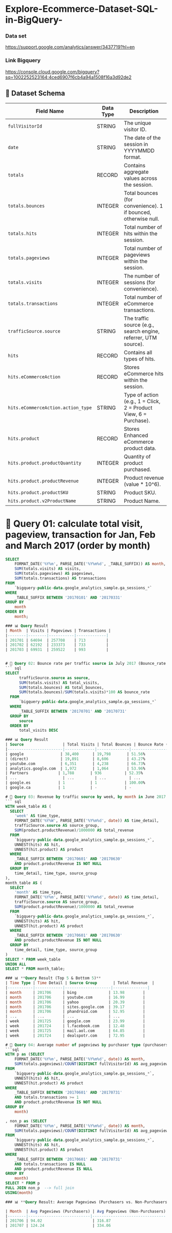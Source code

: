 # Explore-Ecommerce-Dataset-SQL-in-BigQuery-

### Data set
https://support.google.com/analytics/answer/3437719?hl=en 

### Link Bigquery
https://console.cloud.google.com/bigquery?sq=1002252523164:4ced6907f6cb4a94a1508f16a3d92de2

## 📌 Dataset Schema

| Field Name                         | Data Type | Description |
|-------------------------------------|----------|-------------|
| `fullVisitorId`                    | STRING   | The unique visitor ID. |
| `date`                              | STRING   | The date of the session in YYYYMMDD format. |
| `totals`                            | RECORD   | Contains aggregate values across the session. |
| `totals.bounces`                    | INTEGER  | Total bounces (for convenience). 1 if bounced, otherwise null. |
| `totals.hits`                       | INTEGER  | Total number of hits within the session. |
| `totals.pageviews`                  | INTEGER  | Total number of pageviews within the session. |
| `totals.visits`                     | INTEGER  | The number of sessions (for convenience). |
| `totals.transactions`               | INTEGER  | Total number of eCommerce transactions. |
| `trafficSource.source`              | STRING   | The traffic source (e.g., search engine, referrer, UTM source). |
| `hits`                              | RECORD   | Contains all types of hits. |
| `hits.eCommerceAction`              | RECORD   | Stores eCommerce hits within the session. |
| `hits.eCommerceAction.action_type`  | STRING   | Type of action (e.g., 1 = Click, 2 = Product View, 6 = Purchase). |
| `hits.product`                      | RECORD   | Stores Enhanced eCommerce product data. |
| `hits.product.productQuantity`      | INTEGER  | Quantity of product purchased. |
| `hits.product.productRevenue`       | INTEGER  | Product revenue (value * 10^6). |
| `hits.product.productSKU`           | STRING   | Product SKU. |
| `hits.product.v2ProductName`        | STRING   | Product Name. |

# 📌 Query 01: calculate total visit, pageview, transaction for Jan, Feb and March 2017 (order by month)

```sql
SELECT 
    FORMAT_DATE('%Y%m', PARSE_DATE('%Y%m%d', _TABLE_SUFFIX)) AS month,
    SUM(totals.visits) AS visits,
    SUM(totals.pageviews) AS pageviews,
    SUM(totals.transactions) AS transactions
FROM 
    `bigquery-public-data.google_analytics_sample.ga_sessions_*` 
WHERE 
    _TABLE_SUFFIX BETWEEN '20170101' AND '20170331'
GROUP BY 
    month
ORDER BY 
    month;

### 📊 Query Result
| Month  | Visits | Pageviews | Transactions |
|--------|--------|-----------|-------------|
| 201701 | 64694  | 257708    | 713         |
| 201702 | 62192  | 233373    | 733         |
| 201703 | 69931  | 259522    | 993         |


# 📌 Query 02: Bounce rate per traffic source in July 2017 (Bounce_rate = num_bounce/total_visit) (order by total_visit DESC)
``` sql
SELECT 
      trafficSource.source as source,
      SUM(totals.visits) AS total_visits,
      SUM(totals.bounces) AS total_bounces,
      SUM(totals.bounces)/SUM(totals.visits)*100 AS bounce_rate
  FROM 
      `bigquery-public-data.google_analytics_sample.ga_sessions_*`
  WHERE 
      _TABLE_SUFFIX BETWEEN '20170701' AND '20170731'
  GROUP BY 
      source
  ORDER BY 
      total_visits DESC

### 📊 Query Result
| Source                 | Total Visits | Total Bounces | Bounce Rate (%) |
|------------------------|-------------|--------------|-----------------|
| google                | 38,400      | 19,798       | 51.56%          |
| (direct)              | 19,891      | 8,606        | 43.27%          |
| youtube.com           | 6,351       | 4,238        | 66.73%          |
| analytics.google.com  | 1,972       | 1,064        | 53.96%          |
| Partners             | 1,788       | 936          | 52.35%          |
| ...                    | ...         | ...          | ...             |
| google.es            | 1           | 1            | 100.00%         |
| google.ca            | 1           | -            | -               |

# 📌 Query 03: Revenue by traffic source by week, by month in June 2017
``` sql
WITH week_table AS (
  SELECT 
    'week' AS time_type,
    FORMAT_DATE('%Y%W', PARSE_DATE('%Y%m%d', date)) AS time_detail,
    trafficSource.source AS source_group,
    SUM(product.productRevenue)/1000000 AS total_revenue
  FROM 
    `bigquery-public-data.google_analytics_sample.ga_sessions_*`,
    UNNEST(hits) AS hit,
    UNNEST(hit.product) AS product
  WHERE 
    _TABLE_SUFFIX BETWEEN '20170601' AND '20170630'
    AND product.productRevenue IS NOT NULL  
  GROUP BY 
    time_detail, time_type, source_group
),
month_table AS (
  SELECT 
    'month' AS time_type,
    FORMAT_DATE('%Y%m', PARSE_DATE('%Y%m%d', date)) AS time_detail,
    trafficSource.source AS source_group,
    SUM(product.productRevenue)/1000000 AS total_revenue
  FROM 
    `bigquery-public-data.google_analytics_sample.ga_sessions_*`,
    UNNEST(hits) AS hit,
    UNNEST(hit.product) AS product
  WHERE 
    _TABLE_SUFFIX BETWEEN '20170601' AND '20170630'
    AND product.productRevenue IS NOT NULL  
  GROUP BY 
    time_detail, time_type, source_group
)
SELECT * FROM week_table
UNION ALL
SELECT * FROM month_table;

### 📊 **Query Result (Top 5 & Bottom 5)**
| Time Type | Time Detail | Source Group       | Total Revenue  |
|-----------|------------|--------------------|---------------|
| month     | 201706     | bing              | 13.98        |
| month     | 201706     | youtube.com       | 16.99        |
| month     | 201706     | yahoo             | 20.39        |
| month     | 201706     | sites.google.com  | 39.17        |
| month     | 201706     | phandroid.com     | 52.95        |
| ...       | ...        | ...               | ...          |
| week      | 201725     | google.com        | 23.99        |
| week      | 201724     | l.facebook.com    | 12.48        |
| week      | 201725     | mail.aol.com      | 64.85        |
| week      | 201724     | dealspotr.com     | 72.95        |

# 📌 Query 04: Average number of pageviews by purchaser type (purchasers vs non-purchasers) in June, July 2017.
```sql
WITH p as (SELECT 
    FORMAT_DATE('%Y%m', PARSE_DATE('%Y%m%d', date)) AS month,
    SUM(totals.pageviews)/COUNT(DISTINCT fullVisitorId) AS avg_pageviews_purchase
FROM  
    `bigquery-public-data.google_analytics_sample.ga_sessions_*`,
    UNNEST(hits) AS hit,
    UNNEST(hit.product) AS product
WHERE 
    _TABLE_SUFFIX BETWEEN '20170601' AND '20170731'
    AND totals.transactions >= 1  
    AND product.productRevenue IS NOT NULL 
GROUP BY 
    month)

, non_p as (SELECT 
    FORMAT_DATE('%Y%m', PARSE_DATE('%Y%m%d', date)) AS month,
    SUM(totals.pageviews)/COUNT(DISTINCT fullVisitorId) AS avg_pageviews_purchase
FROM  
    `bigquery-public-data.google_analytics_sample.ga_sessions_*`,
    UNNEST(hits) AS hit,
    UNNEST(hit.product) AS product
WHERE 
    _TABLE_SUFFIX BETWEEN '20170601' AND '20170731'
    AND totals.transactions IS NULL  
    AND product.productRevenue IS NULL 
GROUP BY 
    month)
SELECT * FROM p
FULL JOIN non_p  --> full join
USING(month)

### 📊 **Query Result: Average Pageviews (Purchasers vs. Non-Purchasers)**

| Month  | Avg Pageviews (Purchasers) | Avg Pageviews (Non-Purchasers) |
|--------|---------------------------|--------------------------------|
| 201706 | 94.02                      | 316.87                         |
| 201707 | 124.24                     | 334.06                         |

